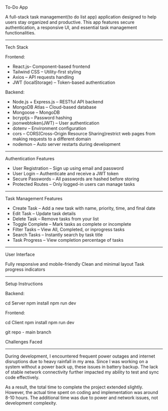 To-Do App

A full-stack task management(to do list app) application designed to help users stay organized and productive. This app features secure authentication, a responsive UI, and essential task management functionalities.

---

Tech Stack

Frontend:
- React.js– Component-based frontend
- Tailwind CSS – Utility-first styling
- Axios – API requests handling
- JWT (localStorage) – Token-based authentication

Backend:
- Node.js + Express.js – RESTful API backend
- MongoDB Atlas – Cloud-based database
- Mongoose – MongoDB
- bcryptjs – Password hashing
- jsonwebtoken(JWT) – User authentication
- dotenv – Environment configuration
- cors – CORS(Cross-Origin Resource Sharing)restrict web pages from making requests to a different domain
- nodemon – Auto server restarts during development

---

Authentication Features

- User Registration – Sign up using email and password
- User Login – Authenticate and receive a JWT token
- Secure Passwords – All passwords are hashed before storing
- Protected Routes – Only logged-in users can manage tasks

---

Task Management Features

- Create Task – Add a new task with name, priority, time, and final date
- Edit Task – Update task details
- Delete Task – Remove tasks from your list
- Toggle Complete – Mark tasks as complete or incomplete
- Filter Tasks – View All, Completed, or inprogress tasks
- Search Tasks – Instantly search by task title
- Task Progress – View completion percentage of tasks

---

User Interface

Fully responsive and mobile-friendly
Clean and minimal layout
Task progress indicators


---

Setup Instructions

Backend:

cd Server
npm install
npm run dev

Frontend:

cd Client
npm install
npm run dev

git repo - main branch


Challenges Faced

---


During development, I encountered frequent power outages and internet disruptions due to heavy rainfall in my area. Since I was working on a system without a power back up, these issues in battery backup. The lack of stable network connectivity further impacted my ability to test and sync code effectively.

As a result, the total time to complete the project extended slightly. However, the actual time spent on coding and implementation was around 8-10 hours. The additional time was due to power and network issues, not development complexity.